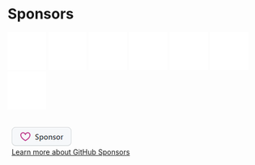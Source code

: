 # Sponsors 

<!-- include sponsors.md -->
[![Kirill Osenkov](https://github.com/devlooped/sponsors/raw/main/.github/avatars/KirillOsenkov.svg "Kirill Osenkov)")](https://github.com/KirillOsenkov)
[![C. Augusto Proiete](https://github.com/devlooped/sponsors/raw/main/.github/avatars/augustoproiete.svg "C. Augusto Proiete)")](https://github.com/augustoproiete)
[![SandRock](https://github.com/devlooped/sponsors/raw/main/.github/avatars/sandrock.svg "SandRock)")](https://github.com/sandrock)
[![Amazon Web Services](https://github.com/devlooped/sponsors/raw/main/.github/avatars/aws.svg "Amazon Web Services)")](https://github.com/aws)
[![Christian Findlay](https://github.com/devlooped/sponsors/raw/main/.github/avatars/MelbourneDeveloper.svg "Christian Findlay)")](https://github.com/MelbourneDeveloper)
[![Clarius Org](https://github.com/devlooped/sponsors/raw/main/.github/avatars/clarius.svg "Clarius Org)")](https://github.com/clarius)
[![MFB Technologies, Inc.](https://github.com/devlooped/sponsors/raw/main/.github/avatars/MFB-Technologies-Inc.svg "MFB Technologies, Inc.)")](https://github.com/MFB-Technologies-Inc)


<!-- sponsors.md -->

<br>&nbsp;
[![Sponsor this project](https://github.com/devlooped/sponsors/blob/main/sponsor.png "Sponsor this project")](https://github.com/sponsors/devlooped)
<br>&nbsp;
[Learn more about GitHub Sponsors](https://github.com/sponsors)
